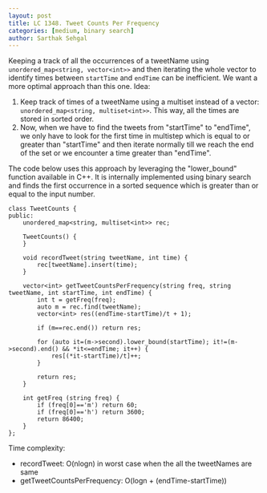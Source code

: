 ```yaml
---
layout: post
title: LC 1348. Tweet Counts Per Frequency
categories: [medium, binary search]
author: Sarthak Sehgal
---
```


Keeping a track of all the occurrences of a tweetName using `unordered_map<string, vector<int>>` and then iterating the whole vector to identify times between `startTime` and `endTime` can be inefficient. We want a more optimal approach than this one. Idea:
1. Keep track of times of a tweetName using a multiset instead of a vector: `unordered_map<string, multiset<int>>`. This way, all the times are stored in sorted order.
2. Now, when we have to find the tweets from "startTime" to "endTime", we only have to look for the first time in multistep which is equal to or greater than "startTime" and then iterate normally till we reach the end of the set or we encounter a time greater than "endTime".

The code below uses this approach by leveraging the "lower_bound" function available in C++. It is internally implemented using binary search and finds the first occurrence in a sorted sequence which is greater than or equal to the input number.
```
class TweetCounts {
public:
    unordered_map<string, multiset<int>> rec;

    TweetCounts() {
    }

    void recordTweet(string tweetName, int time) {
        rec[tweetName].insert(time);
    }

    vector<int> getTweetCountsPerFrequency(string freq, string tweetName, int startTime, int endTime) {
        int t = getFreq(freq);
        auto m = rec.find(tweetName);
        vector<int> res((endTime-startTime)/t + 1);

        if (m==rec.end()) return res;

        for (auto it=(m->second).lower_bound(startTime); it!=(m->second).end() && *it<=endTime; it++) {
            res[(*it-startTime)/t]++;
        }

        return res;
    }

    int getFreq (string freq) {
        if (freq[0]=='m') return 60;
        if (freq[0]=='h') return 3600;
        return 86400;
    }
};
```
Time complexity:
- recordTweet: O(nlogn) in worst case when the all the tweetNames are same
- getTweetCountsPerFrequency: O(logn + (endTime-startTime))